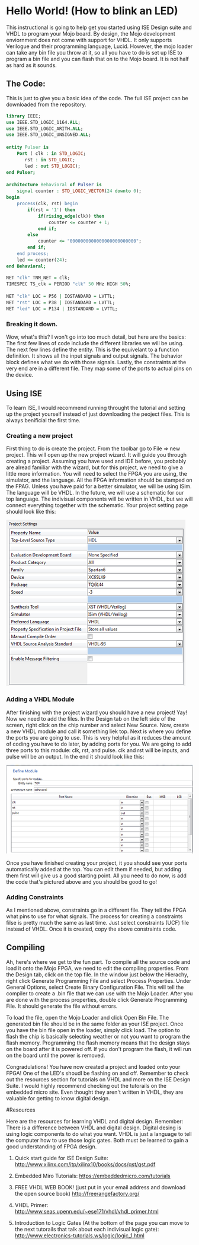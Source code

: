 # Hello World!  (How to blink an LED)

This instructional is going to help get you started using ISE Design suite and VHDL to program your Mojo board.  By design, the Mojo development enviornment does not come with support for VHDL.  It only supports Verilogue and their programming language, Lucid.  However, the mojo loader can take any bin file you throw at it, so all you have to do is set up ISE to program a bin file and you can flash that on to the Mojo board.  It is not half as hard as it sounds.    

## The Code:

This is just to give you a basic idea of the code.  The full ISE project can be downloaded from the repository.  

```VHDL
library IEEE;
use IEEE.STD_LOGIC_1164.ALL;
use IEEE.STD_LOGIC_ARITH.ALL;
use IEEE.STD_LOGIC_UNSIGNED.ALL;

entity Pulser is
    Port ( clk : in STD_LOGIC;
	   rst : in STD_LOGIC;
	   led : out STD_LOGIC);
end Pulser;

architecture Behavioral of Pulser is
	signal counter : STD_LOGIC_VECTOR(24 downto 0);
begin
	process(clk, rst) begin
		if(rst = '1') then
			if(rising_edge(clk)) then
				counter <= counter + 1;
			end if;
		else
			counter <= "0000000000000000000000000";
		end if;
	end process;
	led <= counter(24);
end Behavioral;
```

```VHDL
NET "clk" TNM_NET = clk;
TIMESPEC TS_clk = PERIOD "clk" 50 MHz HIGH 50%;

NET "clk" LOC = P56 | IOSTANDARD = LVTTL;
NET "rst" LOC = P38 | IOSTANDARD = LVTTL;
NET "led" LOC = P134 | IOSTANDARD = LVTTL;
```

### Breaking it down.  

Wow, what's this?  I won't go into too much detail, but here are the basics:  The first few lines of code include the different libraries we will be using.  The next few lines define the entity.  This is the equivelant to a function definition.  It shows all the input signals and output signals.  The behavior block defines what we do with those signals.  Lastly, the constraints at the very end are in a different file.  They map some of the ports to actual pins on the device.  

## Using ISE

To learn ISE, I would recommend running throught the tutorial and setting up the project yourself instead of just downloading the peoject files.  This is always benificial the first time.  

### Creating a new project

First thing to do is create the project.  From the toolbar go to File => new project.  This will open up the new project wizard.  It will guide you through creating a project.  Assuming you have used and IDE before, you probably are alread familiar with the wizard, but for this project, we need to give a little more information.  You will need to select the FPGA you are using, the simulator, and the language.  All the FPGA information should be stamped on the FPAG.  Unless you have paid for a better simulator, we will be using ISim.  The language will be VHDL.  In the future, we will use a schematic for our top language.  The indivisual components will be written in VHDL, but we will connect everything together with the schematic.  Your project setting page should look like this:  

![alt text](https://github.com/CollinBradford/BeginningFPGA/blob/BurstCounterTutorial/Hello-World/Project%20Resources/Project%20Settings.PNG "Projet Properties")

### Adding a VHDL Module

After finishing with the project wizard you should have a new project!  Yay!  Now we need to add the files.  In the Design tab on the left side of the screen, right click on the chip number and select New Source.  Now, create a new VHDL module and call it something liek top.  Next is where you define the ports you are going to use.  This is very helpful as it reduces the amount of coding you have to do later, by adding ports for you.  We are going to add three ports to this module: clk, rst, and pulse.  clk and rst will be inputs, and pulse will be an output.  In the end it should look like this:  

![alt text](https://github.com/CollinBradford/BeginningFPGA/blob/BurstCounterTutorial/Hello-World/Project%20Resources/Ports.PNG "Ports")

Once you have finished creating your project, it you should see your ports automatically added at the top.  You can edit them if needed, but adding them first will give us a good starting point.  All you need to do now, is add the code that's pictured above and you should be good to go!  

### Adding Constraints

As I mentioned above, constraints go in a different file.  They tell the FPGA what pins to use for what signals.  The process for creating a constraints filse is pretty much the same as last time.  Just select constraints (UCF) file instead of VHDL.  Once it is created, copy the above constraints code.  

## Compiling

Ah, here's where we get to the fun part.  To compile all the source code and load it onto the Mojo FPGA, we need to edit the compiling properties.  From the Design tab, click on the top file.  In the window just below the Hierachy, right click Generate Programming File and select Process Properties.  Under General Options, select Create Binary Configuration File.  This will tell the compiler to create a .bin file that we can use with the Mojo Loader.  After you are done with the process properties, double click Generate Programming File.  It should generate the file without errors.  

To load the file, open the Mojo Loader and click Open Bin File.  The generated bin file should be in the same folder as your ISE project.  Once you have the bin file open in the loader, simply click load.  The option to flash the chip is basically selecting weather or not you want to program the flash memory.  Programming the flash memory means that the design stays on the board after it is powered off.  If you don't program the flash, it will run on the board until the power is removed.  

Congradulations!  You have now created a project and loaded onto your FPGA!  One of the LED's shoudl be flashing on and off.  Remember to check out the resources section for tutorials on VHDL and more on the ISE Design Suite.  I would highly recommend checking out the tutorails on the embedded micro site.  Even thought they aren't written in VHDL, they are valuable for getting to know digital design.

#Resources

Here are the resources for learning VHDL and digital design.  Remember:  There is a difference between VHDL and digital design.  Digital desing is using logic components to do what you want.  VHDL is just a language to tell the computer how to use those logic gates.  Both must be learned to gain a good understanding of FPGA design.  

1. Quick start guide for ISE Design Suite: http://www.xilinx.com/itp/xilinx10/books/docs/qst/qst.pdf

2. Embedded Miro Tutorials:  https://embeddedmicro.com/tutorials

3. FREE VHDL WEB BOOK!  (just put in your email address and download the open source book) http://freerangefactory.org/

4. VHDL Primer: http://www.seas.upenn.edu/~ese171/vhdl/vhdl_primer.html

5. Introduction to Logic Gates (At the bottom of the page you can move to the next tutorails that talk about each indivisual logic gate): http://www.electronics-tutorials.ws/logic/logic_1.html
